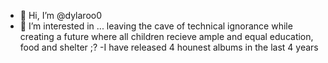 - 👋 Hi, I’m @dylaroo0
- 👀 I’m interested in ... leaving the cave of technical ignorance while creating a future where all children recieve ample and equal education, food and shelter ;?
-I have released 4 hounest albums in the last 4 years
<!---
d  <iframe width="560" height="315" src="https://www.youtube.com/embed/E3ilo1KDB7E" title="YouTube video player" frameborder="0" allow="accelerometer; autoplay; clipboard-write; encrypted-media; gyroscope; picture-in-picture; web-share" referrerpolicy="strict-origin-when-cross-origin" allowfullscreen></iframe>ylaroo0/dylaroo0 is a ✨ special ✨ repository because its `README.md` (this file) appears on your GitHub profile.
You can click the Preview link to take a look at your changes.
--->

